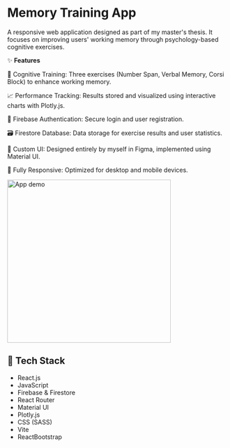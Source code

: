 <h1>Memory Training App</h1>

A responsive web application designed as part of my master's thesis. It focuses on improving users' working memory through psychology-based cognitive exercises.

✨ <strong>Features</strong>

🧠 Cognitive Training: Three exercises (Number Span, Verbal Memory, Corsi Block) to enhance working memory.

📈 Performance Tracking: Results stored and visualized using interactive charts with Plotly.js.

🔐 Firebase Authentication: Secure login and user registration.

🗃️ Firestore Database: Data storage for exercise results and user statistics.

🎨 Custom UI: Designed entirely by myself in Figma, implemented using Material UI.

📱 Fully Responsive: Optimized for desktop and mobile devices.

<p>
  <a href="screenshoots/ezgif.com-video-to-mp4-converter.mp4">
    <img src="screenshoots/preview.png" width="375" alt="App demo" />
  </a>
</p>

<h2>🚀 Tech Stack</h2>

<ul>
  <li>React.js</li>
  <li>JavaScript</li>
  <li>Firebase & Firestore</li>
  <li>React Router</li>
  <li>Material UI</li>
  <li>Plotly.js</li>
  <li>CSS (SASS)</li>
  <li>Vite</li>
  <li>ReactBootstrap</li>
</ul>
